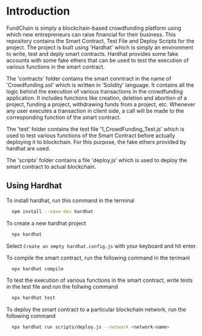 # Introduction

FundChain is simply a blockchain-based crowdfunding platform using which new entrepreneurs can raise financial for their business. This repository contains the Smart Contract, Test File and Deploy Scripts for the project. The project is built using 'Hardhat' which is simply an environment to write, test and deply smart contracts. Hardhat provides some fake accounts with some fake ethers that can be used to test the execution of various functions in the smart contract.

The 'contracts' folder contains the smart conntract in the name of 'Crowdfunding.sol' which is written in 'Solidity' language. It contains all the logic behind the execution of various transactions in the crowdfunding application. It includes functions like creation, deletion and abortion of a project, funding a project, withdrawing funds from a project, etc. Whenever any user executes a transaction in client side, a call will be made to the corresponding function of the smart contract.

The 'test' folder contains the test file '1_CrowdFunding_Test.js' which is used to test various functions of the Smart Contract before actually deploying it to blockchain. For this purpose, the fake ethers provided by hardhat are used.

The 'scripts' folder contains a file 'deploy.js' which is used to deploy the smart contract to actual blockchain.


## Using Hardhat 

To install hardhat, run this command in the terminal

```bash
  npm install --save-dev hardhat
```

To create a new hardhat project

```bash
  npx hardhat
```
Select `Create an empty hardhat.config.js` with your keyboard and hit enter.



To compile the smart contract, run the following command in the terimanl

```bash
  npx hardhat compile
```


To test the execution of various functions in the smart contract, write tests in the test file and run the follwing command

```bash
  npx hardhat test
```

To deploy the smart contract to a particular blockchain network, run the following command

```bash
  npx hardhat run scripts/deploy.js --network <network-name>
```
